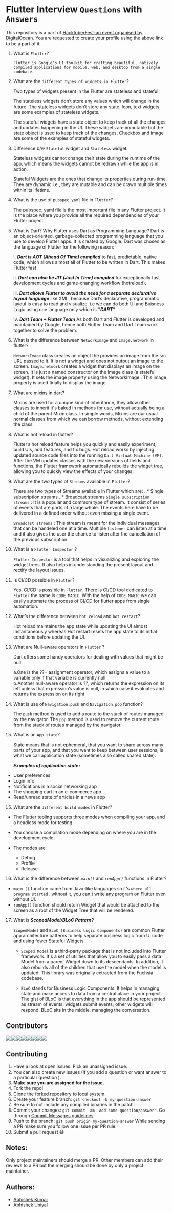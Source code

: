 # Flutter Interview `Questions` with `Answers`

This repository is a part of [HacktoberFest-an event organised by DigitalOcean](https://hacktoberfest.digitalocean.com/). 
You are requested to create your profile using the above link to be a part of it.

1. What is `Flutter`?

   `Flutter is Google's UI toolkit for crafting beautiful, natively compiled applications for mobile, web, and desktop from a single codebase.`

2. What are the `different types of widgets in Flutter`?

   Two types of widgets present in the Flutter are stateless and stateful.

   The stateless widgets don’t store any values which will change in the future. 
   The stateless widgets don’t store any state. Icon, text widgets are some examples of stateless widgets.

   The stateful widgets have a state object to keep track of all the changes and updates happening in the UI. 
   These widgets are immutable but the state object is used to keep track of the changes. 
   Checkbox and image are some of the examples of stateful widgets.

3. Difference b/w `Stateful` widget and `Stateless` widget.
   
   Stateless widgets cannot change their state during the runtime of the app, 
   which means the widgets cannot be redrawn while the app is in action. 

   Stateful Widgets are the ones that change its properties during run-time. 
   They are dynamic i.e., they are mutable and can be drawn multiple times within its lifetime. 
   

4. What is the use of `pubspec.yaml` file in `Flutter`?

   The pubspec. yaml file is the most important file in any Flutter project. 
   It is the place where you provide all the required dependencies of your Flutter project.
   
5. What is Dart? Why Flutter uses Dart as Programming Language?
   Dart is an object-oriented, garbage-collected programming language that you use to develop Flutter apps. It is created by Google. Dart was chosen as the language of Flutter      for the following reason:
   
   i. ***Dart is AOT (Ahead Of Time) compiled*** to fast, predictable, native code, which allows almost all of Flutter to be written in Dart. This makes Flutter fast
   
   ii. ***Dart can also be JIT (Just In Time) compiled*** for exceptionally fast development cycles and game-changing workflow (hotreload).
   
   iii. ***Dart allows Flutter to avoid the need for a separate declarative layout language*** like XML, because Dart’s declarative, programmatic layout is easy to read and visualize. i.e we can do both UI and Buisness Logic using one language only which is ***"DART"***
   
   iv. ***Dart Team + Flutter Team*** As both Dart and Flutter is developed and maintained by Google, hence both Flutter Team and Dart Team work together to solve the problem.  

6. What is the difference between `NetworkImage` and `Image.network` in flutter?

   `NetworkImage` class creates an object the provides an image from the src URL passed to it. It is not a widget and does not output an image to the screen.
   `Image.network` creates a widget that displays an image on the screen. It is just a named constructor on the Image class (a stateful widget). It sets the image property using the NetworkImage . This image property is used finally to display the image.


7. What are mixins in dart?

   Mixins are used for a unique kind of inheritance, they allow other classes to inherit it's baked in methods for use, without actually being a child of the parent Mixin class. In simple words, Mixins are our usual normal classes from which we can borrow methods, without extending the class.
   
8. What is hot reload in flutter?

   Flutter’s hot reload feature helps you quickly and easily experiment, build UIs, add features, and fix bugs. Hot reload works by injecting updated source code files into the running `Dart Virtual Machine (VM)`. After the VM updates classes with the new versions of fields and functions, the Flutter framework automatically rebuilds the widget tree, allowing you to quickly view the effects of your changes.
	




8. What are the two types of `Streams` available in `Flutter`?
   
   There are two types of Streams available in Flutter which are:
      ..* Single subscription streams
      ..* Broadcast streams
   `Single subscription streams` : It is a popular and commom type of stream. It consist of series of events that are parts of a large whole. The events here have to be delivered in a defined order without even missing a single event.

   `Broadcast streams` : This stream is meant for the individual messages that can be handeled one at a time. Multiple `listener` can listen at a time and it also gives the user the chance to listen after the cancellation of the previous subscription.


9. What is a `Flutter Inspector` ?
   
   `Flutter Inspector` is a tool that helps in visualizing and exploring the widget trees. It also helps in understanding the present layout and rectify the layout issues.


10. Is CI/CD possible in `Flutter`?

    Yes, CI/CD is possible in `Flutter`. There is CI/CD tool dedicated to `Flutter` the name is `CODE MAGIC`. With the help of `CODE MAGIC` we can easily automate the process of CI/CD for flutter apps from single automation.
   
   
11. What’s the difference between `hot reload` and `hot restart`?
    
     Hot reload maintains the app state while updating the UI almost instantaneously whereas Hot restart resets the app state to its initial conditions before updating the UI.


12. What are Null-aware operators in `Flutter` ?    

     Dart offers some handy operators for dealing with values that might be null.

     a.One is the ??= assignment operator, which assigns a value to a variable only if that variable is currently null<br>
     b.Another null-aware operator is ??, which returns the expression on its left unless that expression’s value is null, in which case it evaluates and returns the expression        on its right

13. What is use of `Navigation.push` and `Navigation.pop` function? 
   
    The `push` method is used to add a route to the stack of routes managed by the navigator. The `pop` method is used to remove the current route from the stack of routes managed by the navigator.

14. What is an `App state`? 
    
    State means that is not ephemeral, that you want to share across many parts of your app, and that you want to keep between user sessions, is what we call application state (sometimes also called shared state).

      ***Examples of application state:***
   * User preferences
   * Login info
   * Notifications in a social networking app
   * The shopping cart in an e-commerce app
   * Read/unread state of articles in a news app

15. What are the `different build modes` in Flutter?

   * The Flutter tooling supports three modes when compiling your app, and a headless mode for testing.
   * You choose a compilation mode depending on where you are in the development cycle.
  
   * The modes are:
     * Debug
     * Profile
     * Release

16. What is the difference between *`main()`* and *`runApp()`* functions in Flutter? 

   * `main ()` function came from Java-like languages so it's `where all program started,` without it, you can't write any program on Flutter even without UI.
   * `runApp()` function should return Widget that would be attached to the screen as a root of the Widget Tree that will be rendered.

17. What is ***ScopedModel/BLoC Pattern?***
    
    `ScopedModel` and `BLoC (Business Logic Components)` are common Flutter app architecture patterns to help separate business logic from UI code and using fewer Stateful Widgets.

    * `Scoped Model` is a third-party package that is not included into Flutter framework. It's a set of utilities that allow you to easily pass a data Model from a parent Widget down to its descendants. In addition, it also rebuilds all of the children that use the model when the model is updated. This library was originally extracted from the Fuchsia codebase.
   
    * `BLoC` stands for Business Logic Components. It helps in managing state and make access to data from a central place in your project. The gist of BLoC is that everything in the app should be represented as stream of events: widgets submit events; other widgets will respond. BLoC sits in the middle, managing the conversation.



## Contributors


[![](https://sourcerer.io/fame/xlogix/fnplus/flutter-interview-questions/images/0)](https://sourcerer.io/fame/xlogix/fnplus/flutter-interview-questions/links/0)[![](https://sourcerer.io/fame/xlogix/fnplus/flutter-interview-questions/images/1)](https://sourcerer.io/fame/xlogix/fnplus/flutter-interview-questions/links/1)[![](https://sourcerer.io/fame/xlogix/fnplus/flutter-interview-questions/images/2)](https://sourcerer.io/fame/xlogix/fnplus/flutter-interview-questions/links/2)[![](https://sourcerer.io/fame/xlogix/fnplus/flutter-interview-questions/images/3)](https://sourcerer.io/fame/xlogix/fnplus/flutter-interview-questions/links/3)[![](https://sourcerer.io/fame/xlogix/fnplus/flutter-interview-questions/images/4)](https://sourcerer.io/fame/xlogix/fnplus/flutter-interview-questions/links/4)[![](https://sourcerer.io/fame/xlogix/fnplus/flutter-interview-questions/images/5)](https://sourcerer.io/fame/xlogix/fnplus/flutter-interview-questions/links/5)[![](https://sourcerer.io/fame/xlogix/fnplus/flutter-interview-questions/images/6)](https://sourcerer.io/fame/xlogix/fnplus/flutter-interview-questions/links/6)[![](https://sourcerer.io/fame/xlogix/fnplus/flutter-interview-questions/images/7)](https://sourcerer.io/fame/xlogix/fnplus/flutter-interview-questions/links/7)

## Contributing

1. Have a look at open issues. Pick an unassigned issue. 
2. You can also create new issues (If you add a question or want answer to a particular question ).
3. **Make sure you are assigned for the issue.**
4. Fork the repo!
5. Clone the forked repository to local system.
6. Create your feature branch: `git checkout -b my-question-answer`
7. Be sure to not include any compiled binaries in the patch.
8. Commit your changes: `git commit -am 'Add some question/answer'`.
   Go through [Commit Messages guidelines](CONTRIBUTING.md#write-good-commit-messages)
9. Push to the branch: `git push origin my-question-answer`
While sending a PR make sure you follow one issue per PR rule.
10. Submit a pull request :smile:

## Notes:

Only project maintainers should merge a PR.
Other members can add their reviews to a PR but the merging should be done by only a project maintainer.

## Authors:

* [Abhishek Kumar](https://github.com/imabhishekkumar)
* [Abhishek Uniyal](https://github.com/xlogix)
